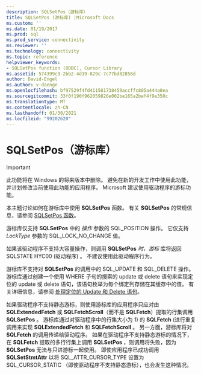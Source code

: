 ```yaml
---
description: SQLSetPos（游标库）
title: SQLSetPos (游标库) |Microsoft Docs
ms.custom: ''
ms.date: 01/19/2017
ms.prod: sql
ms.prod_service: connectivity
ms.reviewer: ''
ms.technology: connectivity
ms.topic: reference
helpviewer_keywords:
- SQLSetPos function [ODBC], Cursor Library
ms.assetid: 574399c3-2bb2-4d19-829c-7c77bd82858d
author: David-Engel
ms.author: v-daenge
ms.openlocfilehash: bf97529f4fd411581738459accffc805a444a8ea
ms.sourcegitcommit: 33f0f190f962059826e002be165a2bef4f9e350c
ms.translationtype: MT
ms.contentlocale: zh-CN
ms.lasthandoff: 01/30/2021
ms.locfileid: "99202620"
---
```

# <a name="sqlsetpos-cursor-library"></a>SQLSetPos（游标库）
> [!IMPORTANT]  
>  此功能将在 Windows 的将来版本中删除。 避免在新的开发工作中使用此功能，并计划修改当前使用此功能的应用程序。 Microsoft 建议使用驱动程序的游标功能。  
  
 本主题讨论如何在游标库中使用 **SQLSetPos** 函数。 有关 **SQLSetPos** 的常规信息，请参阅 [SQLSetPos 函数](../../../odbc/reference/syntax/sqlsetpos-function.md)。  
  
 游标库仅支持 **SQLSetPos** 中的 *操作* 参数的 SQL_POSITION 操作。 它仅支持 *LockType* 参数的 SQL_LOCK_NO_CHANGE 值。  
  
 如果该驱动程序不支持大容量操作，则调用 **SQLSetPos** *时，游标* 库将返回 SQLSTATE HYC00 (驱动程序) 。 不建议使用此驱动程序行为。  
  
 游标库不支持对 **SQLSetPos** 的调用中的 SQL_UPDATE 和 SQL_DELETE 操作。 游标库通过创建一个使用 WHERE 子句的搜索的 update 或 delete 语句来实现定位的 update 或 delete 语句，该语句枚举为每个绑定列存储在其缓存中的值。 有关详细信息，请参阅 [处理定位的 Update 和 Delete 语句](../../../odbc/reference/appendixes/processing-positioned-update-and-delete-statements.md)。  
  
 如果驱动程序不支持静态游标，则使用游标库的应用程序只应对由 **SQLExtendedFetch** 或 **SQLFetchScroll**（而不是 **SQLFetch**）提取的行集调用 **SQLSetPos** 。 游标库通过对驱动程序中的行集大小为 1) 的 **SQLFetch** (进行重复调用来实现 **SQLExtendedFetch** 和 **SQLFetchScroll** 。 另一方面，游标库将对 **SQLFetch** 的调用传递给驱动程序。 如果在驱动程序不支持静态游标的情况下，在 **SQLFetch** 提取的多行行集上调用 **SQLSetPos** ，则调用将失败，因为 **SQLSetPos** 无法与只进游标一起使用。 即使应用程序已成功调用 **SQLSetStmtAttr** 以将 SQL_ATTR_CURSOR_TYPE 设置为 SQL_CURSOR_STATIC （即使驱动程序不支持静态游标），也会发生这种情况。
